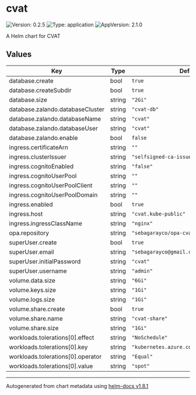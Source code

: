 # cvat

![Version: 0.2.5](https://img.shields.io/badge/Version-0.2.5-informational?style=flat-square) ![Type: application](https://img.shields.io/badge/Type-application-informational?style=flat-square) ![AppVersion: 2.1.0](https://img.shields.io/badge/AppVersion-2.1.0-informational?style=flat-square)

A Helm chart for CVAT

## Values

| Key | Type | Default | Description |
|-----|------|---------|-------------|
| database.create | bool | `true` |  |
| database.createSubdir | bool | `true` |  |
| database.size | string | `"2Gi"` |  |
| database.zalando.databaseCluster | string | `"cvat-db"` |  |
| database.zalando.databaseName | string | `"cvat"` |  |
| database.zalando.databaseUser | string | `"cvat"` |  |
| database.zalando.enable | bool | `false` |  |
| ingress.certificateArn | string | `""` |  |
| ingress.clusterIssuer | string | `"selfsigned-ca-issuer"` |  |
| ingress.cognitoEnabled | string | `"false"` |  |
| ingress.cognitoUserPool | string | `""` |  |
| ingress.cognitoUserPoolClient | string | `""` |  |
| ingress.cognitoUserPoolDomain | string | `""` |  |
| ingress.enabled | bool | `true` |  |
| ingress.host | string | `"cvat.kube-public"` |  |
| ingress.ingressClassName | string | `"nginx"` |  |
| opa.repository | string | `"sebagarayco/opa-cvat-rules"` |  |
| superUser.create | bool | `true` |  |
| superUser.email | string | `"sebagarayco@gmail.com"` |  |
| superUser.initialPassword | string | `"cvat"` |  |
| superUser.username | string | `"admin"` |  |
| volume.data.size | string | `"6Gi"` |  |
| volume.keys.size | string | `"1Gi"` |  |
| volume.logs.size | string | `"1Gi"` |  |
| volume.share.create | bool | `true` |  |
| volume.share.name | string | `"cvat-share"` |  |
| volume.share.size | string | `"1Gi"` |  |
| workloads.tolerations[0].effect | string | `"NoSchedule"` |  |
| workloads.tolerations[0].key | string | `"kubernetes.azure.com/scalesetpriority"` |  |
| workloads.tolerations[0].operator | string | `"Equal"` |  |
| workloads.tolerations[0].value | string | `"spot"` |  |

----------------------------------------------
Autogenerated from chart metadata using [helm-docs v1.8.1](https://github.com/norwoodj/helm-docs/releases/v1.8.1)
